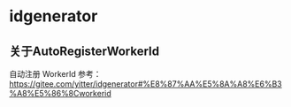 ﻿# idgenerator

## 关于AutoRegisterWorkerId

自动注册 WorkerId 参考：
https://gitee.com/yitter/idgenerator#%E8%87%AA%E5%8A%A8%E6%B3%A8%E5%86%8Cworkerid



